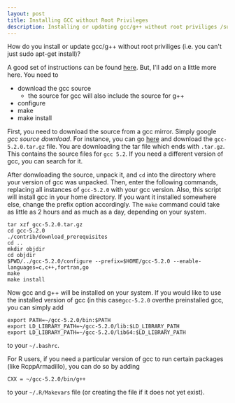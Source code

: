 ```yaml
---
layout: post
title: Installing GCC without Root Privileges
description: Installing or updating gcc/g++ without root priviliges /sudo (on a server)
---
```


How do you install or update gcc/g++ without root priviliges (i.e. you can't just sudo apt-get install)? 

A good set of instructions can be found [here](https://gcc.gnu.org/wiki/InstallingGCC).
But, I'll add on a little more here. You need to
- download the gcc source
    - the source for gcc will also include the source for g++
- configure
- make
- make install

First, you need to download the source from a gcc mirror. Simply google 
*gcc source download*.  For instance, you can go
[here](http://www.netgull.com/gcc/releases/gcc-5.2.0/) and download the
`gcc-5.2.0.tar.gz` file. You are downloading the tar file which ends with
`.tar.gz`. This contains the source files for `gcc 5.2`. If you need a
different version of gcc, you can search for it.

After donwloading the source, unpack it, and `cd` into the directory where your
version of gcc was unpacked. Then, enter the following commands, replacing all
instances of `gcc-5.2.0` with your gcc version. Also, this script will install
gcc in your home directory. If you want it installed somewhere else, change
the prefix option accordingly. The `make` command could take as little as 2
hours and as much as a day, depending on your system.

~~~
tar xzf gcc-5.2.0.tar.gz
cd gcc-5.2.0
./contrib/download_prerequisites
cd ..
mkdir objdir
cd objdir
$PWD/../gcc-5.2.0/configure --prefix=$HOME/gcc-5.2.0 --enable-languages=c,c++,fortran,go
make
make install
~~~

Now gcc and g++ will be installed on your system. If you would like to use the installed
version of gcc (in this case`gcc-5.2.0` overthe preinstalled gcc, you can simply add

~~~
export PATH=~/gcc-5.2.0/bin:$PATH
export LD_LIBRARY_PATH=~/gcc-5.2.0/lib:$LD_LIBRARY_PATH
export LD_LIBRARY_PATH=~/gcc-5.2.0/lib64:$LD_LIBRARY_PATH
~~~

to your `~/.bashrc`.

For R users, if you need a particular version of gcc to run certain packages (like
RcppArmadillo), you can do so by adding 

~~~
CXX = ~/gcc-5.2.0/bin/g++
~~~

to your `~/.R/Makevars` file (or creating the file if it does not yet exist).
